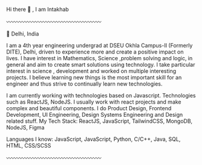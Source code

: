 Hi there 👋 , I am Intakhab

〰️〰️〰️〰️〰️〰️〰️〰️〰️〰️〰️〰️〰️〰️〰️〰️〰️〰️

📍 Delhi, India

I am a 4th year engineering undergrad at DSEU Okhla Campus-II (Formerly DITE), Delhi, driven to experience more and create a positive impact on lives. I have interest in Mathematics, Science ,problem solving and logic, in general and aim to create smart solutions using technology.
I take particular interest in science , development and worked on multiple interesting projects. I believe learning new things is the most important skill for an engineer and thus strive to continually learn new technologies.

I am currently working with technologies based on Javascript. Technologies such as ReactJS, NodeJS.
I usually work with react projects and make complex and beautiful components.
I do Product Design, Frontend Development, UI Engineering, Design Systems Engineering and Design related stuff.
My Tech Stack: ReactJS, JavaScript, TailwindCSS, MongoDB, NodeJS, Figma

Languages I know: JavaScript, JavaScript, Python, C/C++, Java, SQL, HTML, CSS/SCSS

〰️〰️〰️〰️〰️〰️〰️〰️〰️〰️〰️〰️〰️〰️〰️〰️〰️〰️
